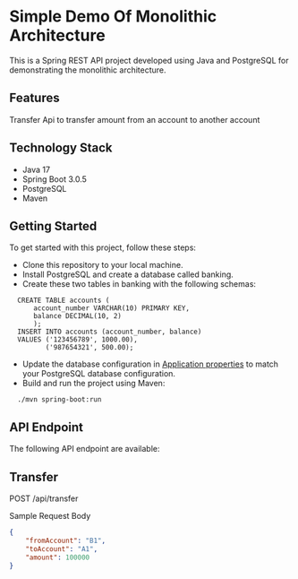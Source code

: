 # Simple Demo Of Monolithic  Architecture

This is a Spring REST API project developed using Java and PostgreSQL for demonstrating the monolithic architecture.

## Features

Transfer Api to transfer amount from an account to another account

## Technology Stack

- Java 17
- Spring Boot 3.0.5
- PostgreSQL
- Maven

## Getting Started

To get started with this project, follow these steps:

- Clone this repository to your local machine.
- Install PostgreSQL and create a database called banking.
- Create these two tables in banking with the following schemas:
```postgresql
  CREATE TABLE accounts (
      account_number VARCHAR(10) PRIMARY KEY,
      balance DECIMAL(10, 2)
      );
  INSERT INTO accounts (account_number, balance)
  VALUES ('123456789', 1000.00),
         ('987654321', 500.00);
```
- Update the database configuration in [Application properties](src/main/resources/application.yml) to match your PostgreSQL database configuration.
- Build and run the project using Maven: 
```shell 
  ./mvn spring-boot:run
```

## API Endpoint

The following API endpoint are available:

## Transfer

POST /api/transfer

Sample Request Body

```json
{
    "fromAccount": "B1",
    "toAccount": "A1",
    "amount": 100000
}
```
